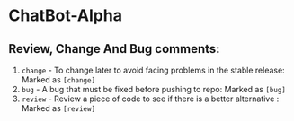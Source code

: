 # ChatBot-Alpha

## Review, Change And Bug comments:
1. `change` - To change later to avoid facing problems in the stable release: Marked as `[change]`
2. `bug` - A bug that must be fixed before pushing to repo: Marked as `[bug]`
3. `review` - Review a piece of code to see if there is a better alternative : Marked as `[review]`
